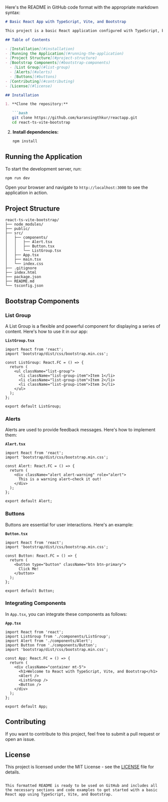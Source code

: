 Here's the README in GitHub code format with the appropriate markdown syntax:

```markdown
# Basic React App with TypeScript, Vite, and Bootstrap

This project is a basic React application configured with TypeScript, built using Vite, and styled with Bootstrap. It demonstrates the usage of some fundamental Bootstrap components: List Group, Alerts, and Buttons.

## Table of Contents

- [Installation](#installation)
- [Running the Application](#running-the-application)
- [Project Structure](#project-structure)
- [Bootstrap Components](#bootstrap-components)
  - [List Group](#list-group)
  - [Alerts](#alerts)
  - [Buttons](#buttons)
- [Contributing](#contributing)
- [License](#license)

## Installation

1. **Clone the repository:**

   ```bash
   git clone https://github.com/karansingthkur/reactapp.git
   cd react-ts-vite-bootstrap
   ```

2. **Install dependencies:**

   ```bash
   npm install
   ```

## Running the Application

To start the development server, run:

```bash
npm run dev
```

Open your browser and navigate to `http://localhost:3000` to see the application in action.

## Project Structure

```
react-ts-vite-bootstrap/
├── node_modules/
├── public/
├── src/
│   ├── components/
│   │   ├── Alert.tsx
│   │   ├── Button.tsx
│   │   └── ListGroup.tsx
│   ├── App.tsx
│   ├── main.tsx
│   └── index.css
├── .gitignore
├── index.html
├── package.json
├── README.md
└── tsconfig.json
```

## Bootstrap Components

### List Group

A List Group is a flexible and powerful component for displaying a series of content. Here's how to use it in our app:

**`ListGroup.tsx`**

```tsx
import React from 'react';
import 'bootstrap/dist/css/bootstrap.min.css';

const ListGroup: React.FC = () => {
  return (
    <ul className="list-group">
      <li className="list-group-item">Item 1</li>
      <li className="list-group-item">Item 2</li>
      <li className="list-group-item">Item 3</li>
    </ul>
  );
};

export default ListGroup;
```

### Alerts

Alerts are used to provide feedback messages. Here's how to implement them:

**`Alert.tsx`**

```tsx
import React from 'react';
import 'bootstrap/dist/css/bootstrap.min.css';

const Alert: React.FC = () => {
  return (
    <div className="alert alert-warning" role="alert">
      This is a warning alert—check it out!
    </div>
  );
};

export default Alert;
```

### Buttons

Buttons are essential for user interactions. Here's an example:

**`Button.tsx`**

```tsx
import React from 'react';
import 'bootstrap/dist/css/bootstrap.min.css';

const Button: React.FC = () => {
  return (
    <button type="button" className="btn btn-primary">
      Click Me!
    </button>
  );
};

export default Button;
```

### Integrating Components

In `App.tsx`, you can integrate these components as follows:

**`App.tsx`**

```tsx
import React from 'react';
import ListGroup from './components/ListGroup';
import Alert from './components/Alert';
import Button from './components/Button';
import 'bootstrap/dist/css/bootstrap.min.css';

const App: React.FC = () => {
  return (
    <div className="container mt-5">
      <h1>Welcome to React with TypeScript, Vite, and Bootstrap</h1>
      <Alert />
      <ListGroup />
      <Button />
    </div>
  );
};

export default App;
```

## Contributing

If you want to contribute to this project, feel free to submit a pull request or open an issue.

## License

This project is licensed under the MIT License - see the [LICENSE](LICENSE) file for details.
```

This formatted README is ready to be used on GitHub and includes all the necessary sections and code examples to get started with a basic React app using TypeScript, Vite, and Bootstrap.
